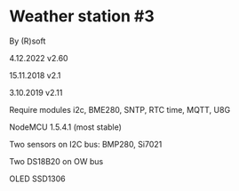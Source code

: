Weather station #3 
==================

By (R)soft

4.12.2022  v2.60

15.11.2018 v2.1

3.10.2019  v2.11

Require modules i2c, BME280, SNTP, RTC time, MQTT, U8G

NodeMCU 1.5.4.1 (most stable)

Two sensors on I2C bus: BMP280, Si7021

Two DS18B20 on OW bus

OLED SSD1306

